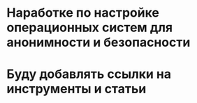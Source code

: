 # Наработке по настройке операционных систем для анонимности и безопасности
# Буду добавлять ссылки на инструменты и статьи 
